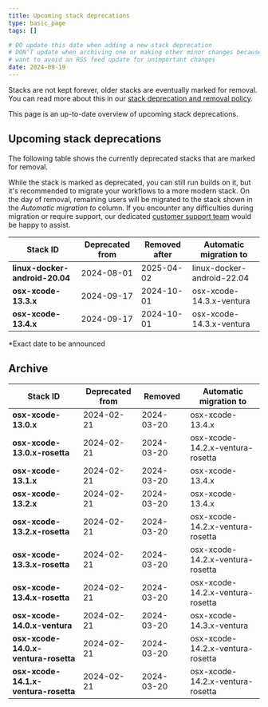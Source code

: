 ```yaml
---
title: Upcoming stack deprecations
type: basic_page
tags: []

# DO update this date when adding a new stack deprecation
# DON'T update when archiving one or making other minor changes because we
# want to avoid an RSS feed update for unimportant changes
date: 2024-09-19
---
```


Stacks are not kept forever, older stacks are eventually marked for removal. You can read more about this in our [stack deprecation and removal policy](https://devcenter.bitrise.io/en/infrastructure/build-stacks/stack-deprecation-and-removal-policy.html).

This page is an up-to-date overview of upcoming stack deprecations.

## Upcoming stack deprecations

The following table shows the currently deprecated stacks that are marked for removal.

While the stack is marked as deprecated, you can still run builds on it, but it's recommended to migrate your workflows to a more modern stack. On the day of removal, remaining users will be migrated to the stack shown in the _Automatic migration to_ column. If you encounter any difficulties during migration or require support, our dedicated [customer support team](https://support.bitrise.io) would be happy to assist.

| Stack ID                             | Deprecated from | Removed after | Automatic migration to           |
| ------------------------------------ | --------------- | ------------- | -------------------------------- |
| **linux-docker-android-20.04**       | 2024-08-01      | 2025-04-02    | linux-docker-android-22.04       |
| **osx-xcode-13.3.x**                 | 2024-09-17      | 2024-10-01    | osx-xcode-14.3.x-ventura         |
| **osx-xcode-13.4.x**                 | 2024-09-17      | 2024-10-01    | osx-xcode-14.3.x-ventura         |

*Exact date to be announced

## Archive

| Stack ID                             | Deprecated from | Removed       | Automatic migration to           |
| ------------------------------------ | --------------- | ------------- | -------------------------------- |
| **osx-xcode-13.0.x**                 | 2024-02-21      | 2024-03-20    | osx-xcode-13.4.x                 |
| **osx-xcode-13.0.x-rosetta**         | 2024-02-21      | 2024-03-20    | osx-xcode-14.2.x-ventura-rosetta |
| **osx-xcode-13.1.x**                 | 2024-02-21      | 2024-03-20    | osx-xcode-13.4.x                 |
| **osx-xcode-13.2.x**                 | 2024-02-21      | 2024-03-20    | osx-xcode-13.4.x                 |
| **osx-xcode-13.2.x-rosetta**         | 2024-02-21      | 2024-03-20    | osx-xcode-14.2.x-ventura-rosetta |
| **osx-xcode-13.3.x-rosetta**         | 2024-02-21      | 2024-03-20    | osx-xcode-14.2.x-ventura-rosetta |
| **osx-xcode-13.4.x-rosetta**         | 2024-02-21      | 2024-03-20    | osx-xcode-14.2.x-ventura-rosetta |
| **osx-xcode-14.0.x-ventura**         | 2024-02-21      | 2024-03-20    | osx-xcode-14.3.x-ventura         |
| **osx-xcode-14.0.x-ventura-rosetta** | 2024-02-21      | 2024-03-20    | osx-xcode-14.2.x-ventura-rosetta |
| **osx-xcode-14.1.x-ventura-rosetta** | 2024-02-21      | 2024-03-20    | osx-xcode-14.2.x-ventura-rosetta |
